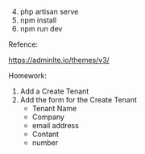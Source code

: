 4. php artisan serve
5. npm install
6. npm run dev


Refence:

https://adminlte.io/themes/v3/

Homework:

1. Add a Create Tenant
2. Add the form for the Create Tenant
	- Tenant Name
	- Company
	- email address
	- Contant
	- number